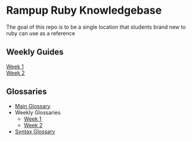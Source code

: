 # Rampup Ruby Knowledgebase

The goal of this repo is to be a single location that students brand new to ruby can use as a reference

## Weekly Guides
[Week 1](weekly_instructions/week_1.md)  
[Week 2](weekly_instructions/week_2.md)


## Glossaries
  - [Main Glossary](glossary.md)
  - Weekly Glossaries
    - [Week 1](weekly_glossaries/week_1.md)
    - [Week 2](weekly_glossaries/week_2.md)
  - [Syntax Glossary](syntax.md)

